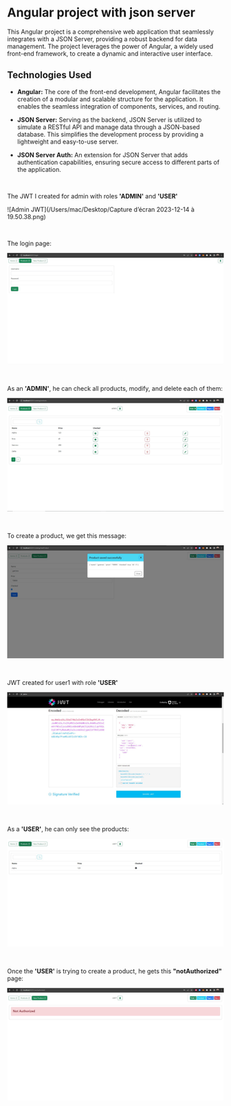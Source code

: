 # Angular project with json server

This Angular project is a comprehensive web application that seamlessly integrates with a JSON Server, providing a robust backend for data management. The project leverages the power of Angular, a widely used front-end framework, to create a dynamic and interactive user interface.

## Technologies Used

- **Angular:** The core of the front-end development, Angular facilitates the creation of a modular and scalable structure for the application. It enables the seamless integration of components, services, and routing.

- **JSON Server:** Serving as the backend, JSON Server is utilized to simulate a RESTful API and manage data through a JSON-based database. This simplifies the development process by providing a lightweight and easy-to-use server.

- **JSON Server Auth:** An extension for JSON Server that adds authentication capabilities, ensuring secure access to different parts of the application.


<br>

The JWT I created for admin with roles **'ADMIN'** and **'USER'**

![Admin JWT](/Users/mac/Desktop/Capture d’écran 2023-12-14 à 19.50.38.png)

<br>

The login page:

![Login Page](captures/login-page.jpg)

<br>

As an **'ADMIN'**, he can check all products, modify, and delete each of them:

![Admin Products](captures/admin-products.jpg)

<br>

To create a product, we get this message:

![Create Product](captures/save-product.jpg)

<br>


JWT created for user1 with role **'USER'**

![User JWT](captures/user-jwt.jpg)

<br>

As a **'USER'**, he can only see the products:

![User Products](captures/user-show.jpg)

<br>

Once the **'USER'** is trying to create a product, he gets this **"notAuthorized"** page:

![Not Authorized](captures/not-authorized.jpg)


